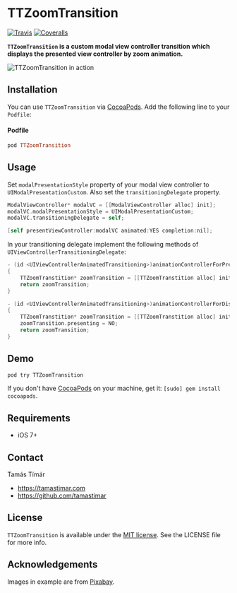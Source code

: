 # TTZoomTransition

[![Travis](https://img.shields.io/travis/tamastimar/TTZoomTransition.svg)]()
[![Coveralls](https://img.shields.io/coveralls/tamastimar/TTZoomTransition.svg)]()

**`TTZoomTransition` is a custom modal view controller transition which displays the presented view controller by zoom animation.**

![TTZoomTransition in action](https://raw.githubusercontent.com/tamastimar/TTZoomTransition/assets/ttzoomtransition-screenshot.gif)

## Installation

You can use `TTZoomTransition` via [CocoaPods](http://cocoapods.org). Add the following line to your `Podfile`:

#### Podfile

```ruby
pod TTZoomTransition
```

## Usage

Set `modalPresentationStyle` property of your modal view controller to `UIModalPresentationCustom`. Also set the  `transitioningDelegate` property. 

``` objective-c
ModalViewController* modalVC = [[ModalViewController alloc] init];
modalVC.modalPresentationStyle = UIModalPresentationCustom;
modalVC.transitioningDelegate = self;

[self presentViewController:modalVC animated:YES completion:nil];
```

In your transitioning delegate implement the following methods of `UIViewControllerTransitioningDelegate`:

``` objective-c
- (id <UIViewControllerAnimatedTransitioning>)animationControllerForPresentedController:(UIViewController *)presented presentingController:(UIViewController *)presenting sourceController:(UIViewController *)source
{
    TTZoomTranstition* zoomTransition = [[TTZoomTranstition alloc] init];
    return zoomTransition;
}

- (id <UIViewControllerAnimatedTransitioning>)animationControllerForDismissedController:(UIViewController *)dismissed
{
    TTZoomTranstition* zoomTransition = [[TTZoomTranstition alloc] init];
    zoomTransition.presenting = NO;
    return zoomTransition;
}
```

## Demo

```bash
pod try TTZoomTransition
```

If you don't have [CocoaPods](http://cocoapods.org) on your machine, get it: `[sudo] gem install cocoapods`.

## Requirements

- iOS 7+

## Contact

Tamás Tímár

- https://tamastimar.com
- https://github.com/tamastimar

## License

`TTZoomTransition` is available under the [MIT license](https://choosealicense.com/licenses/mit/). See the LICENSE file for more info.

## Acknowledgements
Images in example are from [Pixabay](http://pixabay.com).
